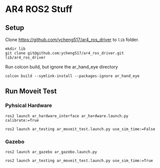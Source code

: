 # AR4 ROS2 Stuff

## Setup
Clone https://github.com/ycheng517/ar4_ros_driver to `lib` folder.

```
mkdir lib
git clone git@github.com:ycheng517/ar4_ros_driver.git lib/ar4_ros_driver
```

Run colcon build, but ignore the ar_hand_eye directory
```
colcon build --symlink-install --packages-ignore ar_hand_eye
```

## Run Moveit Test
### Pyhsical Hardware
```
ros2 launch ar_hardware_interface ar_hardware.launch.py calibrate:=True

ros2 launch ar_testing ar_moveit_test.launch.py use_sim_time:=False
```

### Gazebo
```
ros2 launch ar_gazebo ar_gazebo.launch.py

ros2 launch ar_testing ar_moveit_test.launch.py use_sim_time:=True
```
